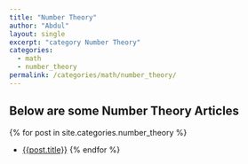 ```yaml
---
title: "Number Theory"
author: "Abdul"
layout: single
excerpt: "category Number Theory"
categories:
  - math
  - number_theory
permalink: /categories/math/number_theory/
---
```

## Below are some Number Theory Articles

  {% for post in site.categories.number_theory %}
  *   [{{post.title}}]({{post.url}})
  {% endfor %}
